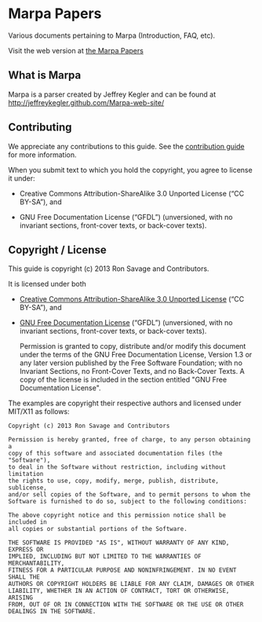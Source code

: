 Marpa Papers
============

Various documents pertaining to Marpa (Introduction, FAQ, etc).

Visit the web version at [the Marpa Papers](https://github.com/ronsavage/marpa.papers)

What is Marpa
-------------

Marpa is a parser created by Jeffrey Kegler and can be found at
http://jeffreykegler.github.com/Marpa-web-site/


Contributing
------------

We appreciate any contributions to this guide. See the [contribution guide][contrib] for
more information.

[contrib]: https://github.com/ronsavage/marpa.papers/contribution.html

When you submit text to which you hold the copyright, you agree to license it under:

* Creative Commons Attribution-ShareAlike 3.0 Unported License (“CC BY-SA”), and

* GNU Free Documentation License (“GFDL”) (unversioned, with no invariant
  sections, front-cover texts, or back-cover texts).

Copyright / License
-------------------

This guide is copyright (c) 2013 Ron Savage and Contributors.

It is licensed under both

* [Creative Commons Attribution-ShareAlike 3.0 Unported License][cc-by-sa] (“CC BY-SA”), and

* [GNU Free Documentation License][gfdl] (“GFDL”) (unversioned, with no invariant
  sections, front-cover texts, or back-cover texts).


    Permission is granted to copy, distribute and/or modify this document
    under the terms of the GNU Free Documentation License, Version 1.3
    or any later version published by the Free Software Foundation;
    with no Invariant Sections, no Front-Cover Texts, and no Back-Cover Texts.
    A copy of the license is included in the section entitled "GNU
    Free Documentation License".

[cc-by-sa]: http://creativecommons.org/licenses/by-sa/3.0/
[gfdl]: http://www.gnu.org/copyleft/fdl.html

The examples are copyright their respective authors and licensed under MIT/X11
as follows:

    Copyright (c) 2013 Ron Savage and Contributors

    Permission is hereby granted, free of charge, to any person obtaining a
    copy of this software and associated documentation files (the "Software"),
    to deal in the Software without restriction, including without limitation
    the rights to use, copy, modify, merge, publish, distribute, sublicense,
    and/or sell copies of the Software, and to permit persons to whom the
    Software is furnished to do so, subject to the following conditions:

    The above copyright notice and this permission notice shall be included in
    all copies or substantial portions of the Software.

    THE SOFTWARE IS PROVIDED "AS IS", WITHOUT WARRANTY OF ANY KIND, EXPRESS OR
    IMPLIED, INCLUDING BUT NOT LIMITED TO THE WARRANTIES OF MERCHANTABILITY,
    FITNESS FOR A PARTICULAR PURPOSE AND NONINFRINGEMENT. IN NO EVENT SHALL THE
    AUTHORS OR COPYRIGHT HOLDERS BE LIABLE FOR ANY CLAIM, DAMAGES OR OTHER
    LIABILITY, WHETHER IN AN ACTION OF CONTRACT, TORT OR OTHERWISE, ARISING
    FROM, OUT OF OR IN CONNECTION WITH THE SOFTWARE OR THE USE OR OTHER
    DEALINGS IN THE SOFTWARE.

